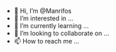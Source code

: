 - 👋 Hi, I’m @Manrifos
- 👀 I’m interested in ...
- 🌱 I’m currently learning ...
- 💞️ I’m looking to collaborate on ...
- 📫 How to reach me ...

<!---
Manrifos/Manrifos is a ✨ special ✨ repository because its `README.md` (this file) appears on your GitHub profile.
You can click the Preview link to take a look at your changes.
--->
